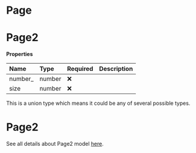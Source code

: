 # Page

# Page2

**Properties**

| Name     | Type   | Required | Description |
| :------- | :----- | :------- | :---------- |
| number\_ | number | ❌       |             |
| size     | number | ❌       |             |

This is a union type which means it could be any of several possible types.

# Page2

See all details about Page2 model [here](Page2.md).
